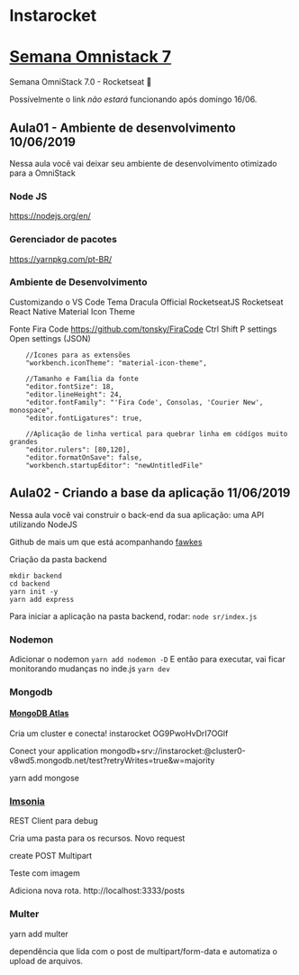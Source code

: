 # Instarocket

# [Semana Omnistack 7](https://rocketseat.com.br/week-7/aulas)
Semana OmniStack 7.0 - Rocketseat :rocket:

Possívelmente o link *não estará* funcionando após domingo 16/06.

## Aula01 - Ambiente de desenvolvimento 10/06/2019
Nessa aula você vai deixar seu ambiente de desenvolvimento otimizado para a OmniStack

### Node JS
https://nodejs.org/en/

### Gerenciador de pacotes
https://yarnpkg.com/pt-BR/

### Ambiente de Desenvolvimento

Customizando o VS Code
Tema Dracula Official
RocketseatJS
Rocketseat React Native
Material Icon Theme

Fonte Fira Code
https://github.com/tonsky/FiraCode
Ctrl Shift P
settings 
Open settings (JSON)
```
    //Ícones para as extensões
    "workbench.iconTheme": "material-icon-theme",

    //Tamanho e Família da fonte
    "editor.fontSize": 18,
    "editor.lineHeight": 24,
    "editor.fontFamily": "'Fira Code', Consolas, 'Courier New', monospace",
    "editor.fontLigatures": true,

    //Aplicação de linha vertical para quebrar linha em códígos muito grandes
    "editor.rulers": [80,120],
    "editor.formatOnSave": false,
    "workbench.startupEditor": "newUntitledFile"
```
## Aula02 - Criando a base da aplicação 11/06/2019
Nessa aula você vai construir o back-end da sua aplicação: uma API utilizando NodeJS

Github de mais um que está acompanhando
[fawkes](https://github.com/fawkesguii/insta-omnistack)

Criação da pasta backend
```
mkdir backend
cd backend
yarn init -y
yarn add express
```

Para iniciar a aplicação
na pasta backend, rodar:
```node sr/index.js```

### Nodemon
Adicionar o nodemon
```yarn add nodemon -D```
E então para executar, vai ficar monitorando mudanças no inde.js
```yarn dev```

### Mongodb
#### [MongoDB Atlas](https://cloud.mongodb.com)


Cria um cluster e conecta!
instarocket OG9PwoHvDrI7OGlf

Conect your application
mongodb+srv://instarocket:<password>@cluster0-v8wd5.mongodb.net/test?retryWrites=true&w=majority

yarn add mongose

### [Imsonia](https://insomnia.rest/)
REST Client para debug

Cria uma pasta para os recursos.
Novo request

create  POST    Multipart

Teste com imagem

Adiciona nova rota.
http://localhost:3333/posts

### Multer
yarn add multer

dependência que lida com o post de multipart/form-data 
e automatiza o upload de arquivos.





